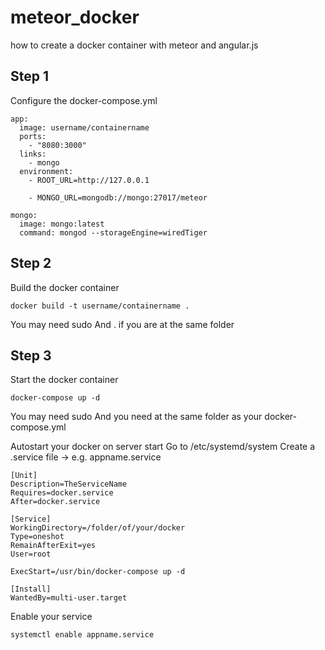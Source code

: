 # meteor_docker
how to create a docker container with meteor and angular.js

## Step 1
Configure the docker-compose.yml

```
app:
  image: username/containername
  ports:
    - "8080:3000"
  links:
    - mongo
  environment:
    - ROOT_URL=http://127.0.0.1
 
    - MONGO_URL=mongodb://mongo:27017/meteor
 
mongo:
  image: mongo:latest
  command: mongod --storageEngine=wiredTiger
```

## Step 2
Build the docker container

```
docker build -t username/containername .
```
You may need sudo
And . if you are at the same folder

## Step 3
Start the docker container
```
docker-compose up -d
```
You may need sudo
And you need at the same folder as your docker-compose.yml

Autostart your docker on server start
Go to /etc/systemd/system
Create a .service file → e.g. appname.service

```
[Unit]
Description=TheServiceName
Requires=docker.service
After=docker.service
 
[Service]
WorkingDirectory=/folder/of/your/docker
Type=oneshot
RemainAfterExit=yes
User=root
 
ExecStart=/usr/bin/docker-compose up -d
 
[Install]
WantedBy=multi-user.target
```
Enable your service
```
systemctl enable appname.service
```




